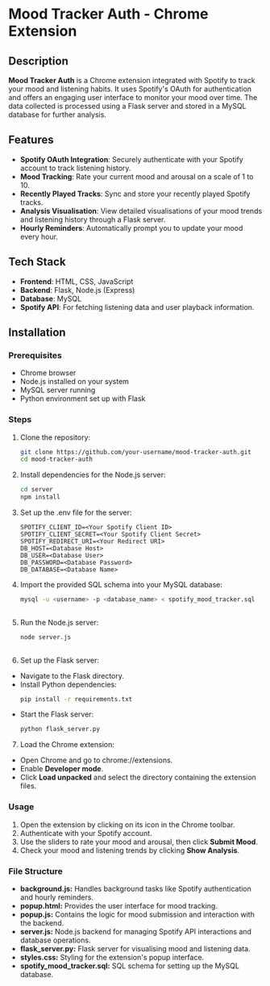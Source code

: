 # Mood Tracker Auth - Chrome Extension

## Description

**Mood Tracker Auth** is a Chrome extension integrated with Spotify to track your mood and listening habits. It uses Spotify's OAuth for authentication and offers an engaging user interface to monitor your mood over time. The data collected is processed using a Flask server and stored in a MySQL database for further analysis.

## Features

- **Spotify OAuth Integration**: Securely authenticate with your Spotify account to track listening history.
- **Mood Tracking**: Rate your current mood and arousal on a scale of 1 to 10.
- **Recently Played Tracks**: Sync and store your recently played Spotify tracks.
- **Analysis Visualisation**: View detailed visualisations of your mood trends and listening history through a Flask server.
- **Hourly Reminders**: Automatically prompt you to update your mood every hour.

## Tech Stack

- **Frontend**: HTML, CSS, JavaScript
- **Backend**: Flask, Node.js (Express)
- **Database**: MySQL
- **Spotify API**: For fetching listening data and user playback information.

## Installation

### Prerequisites

- Chrome browser
- Node.js installed on your system
- MySQL server running
- Python environment set up with Flask

### Steps

1. Clone the repository:
   ```bash
   git clone https://github.com/your-username/mood-tracker-auth.git
   cd mood-tracker-auth

2. Install dependencies for the Node.js server:
   ```bash
   cd server
   npm install

3. Set up the .env file for the server:
   ```plaintext
   SPOTIFY_CLIENT_ID=<Your Spotify Client ID>
   SPOTIFY_CLIENT_SECRET=<Your Spotify Client Secret>
   SPOTIFY_REDIRECT_URI=<Your Redirect URI>
   DB_HOST=<Database Host>
   DB_USER=<Database User>
   DB_PASSWORD=<Database Password>
   DB_DATABASE=<Database Name>

4. Import the provided SQL schema into your MySQL database:
   ```bash
   mysql -u <username> -p <database_name> < spotify_mood_tracker.sql
     
5. Run the Node.js server:
   ```bash
   node server.js
      
6. Set up the Flask server:
- Navigate to the Flask directory.
- Install Python dependencies:
  ```bash
  pip install -r requirements.txt  
- Start the Flask server:
    ```bash
    python flask_server.py

7. Load the Chrome extension:
- Open Chrome and go to chrome://extensions.
- Enable **Developer mode**.
- Click **Load unpacked** and select the directory containing the extension files.


### Usage
1. Open the extension by clicking on its icon in the Chrome toolbar.
2. Authenticate with your Spotify account.
3. Use the sliders to rate your mood and arousal, then click **Submit Mood**.
4. Check your mood and listening trends by clicking **Show Analysis**.

### File Structure
- **background.js:** Handles background tasks like Spotify authentication and hourly reminders.
- **popup.html:** Provides the user interface for mood tracking.
- **popup.js:** Contains the logic for mood submission and interaction with the backend.
- **server.js:** Node.js backend for managing Spotify API interactions and database operations.
- **flask_server.py:** Flask server for visualising mood and listening data.
- **styles.css:** Styling for the extension's popup interface.
- **spotify_mood_tracker.sql:** SQL schema for setting up the MySQL database.
